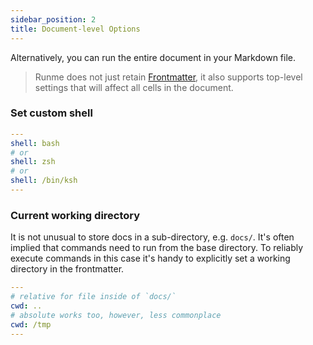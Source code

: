 ```yaml
---
sidebar_position: 2
title: Document-level Options
---
```


Alternatively, you can run the entire document in your Markdown file.

> Runme does not just retain [Frontmatter](https://docs.runme.dev/getting-started/vs-code#frontmatter), it also supports top-level settings that will affect all cells in the document.

### Set custom shell

```yaml {"id":"01HPF4AYF8APQXC4YRBANMNA4H"}
---
shell: bash
# or
shell: zsh
# or
shell: /bin/ksh
---
```

### Current working directory

It is not unusual to store docs in a sub-directory, e.g. `docs/`. It's often implied that commands need to run from the base directory. To reliably execute commands in this case it's handy to explicitly set a working directory in the frontmatter.

```yaml {"id":"01HPF4AYF82V87RYY7C23D2PCM"}
---
# relative for file inside of `docs/`
cwd: ..
# absolute works too, however, less commonplace
cwd: /tmp
---
```
